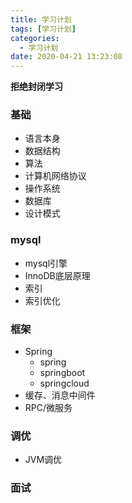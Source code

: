 ```yaml
---
title: 学习计划
tags: [学习计划]
categories:
  - 学习计划
date: 2020-04-21 13:23:08
---
```


**拒绝封闭学习**

### 基础

* 语言本身
* 数据结构
* 算法
* 计算机网络协议
* 操作系统
* 数据库
* 设计模式

### mysql

* mysql引擎
* InnoDB底层原理
* 索引
* 索引优化

### 框架

* Spring
  * spring
  * springboot
  * springcloud
* 缓存、消息中间件
* RPC/微服务

### 调优

* JVM调优

### 面试
